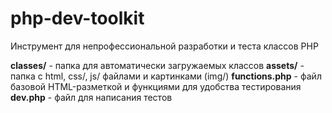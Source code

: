 # php-dev-toolkit
Инструмент для непрофессиональной разработки и теста классов PHP

**classes/** - папка для автоматически загружаемых классов
**assets/** - папка с html, css/, js/ файлами и картинками (img/)
**functions.php** - файл базовой HTML-разметкой и функциями для удобства тестирования
**dev.php** - файл для написания тестов
